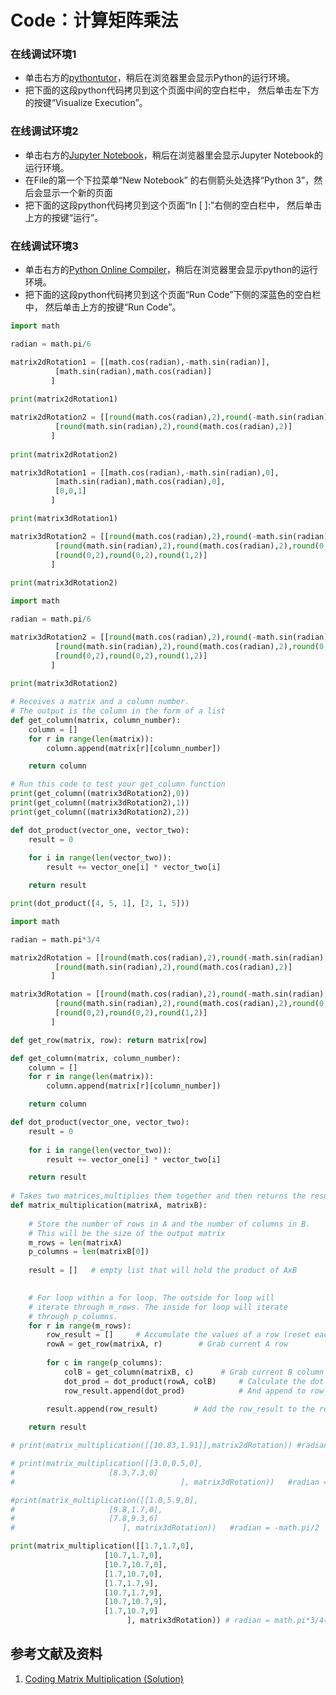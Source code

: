 # Code：计算矩阵乘法

### 在线调试环境1

- 单击右方的[pythontutor](https://pythontutor.com/visualize.html#mode=edit)，稍后在浏览器里会显示Python的运行环境。
- 把下面的这段python代码拷贝到这个页面中间的空白栏中， 然后单击左下方的按键“Visualize Execution”。

### 在线调试环境2

- 单击右方的[Jupyter Notebook](https://mybinder.org/v2/gh/ipython/ipython-in-depth/master?filepath=binder/Index.ipynb)，稍后在浏览器里会显示Jupyter Notebook的运行环境。
- 在File的第一个下拉菜单“New Notebook” 的右侧箭头处选择“Python 3”，然后会显示一个新的页面
- 把下面的这段python代码拷贝到这个页面“In [ ]:”右侧的空白栏中， 然后单击上方的按键“运行”。

### 在线调试环境3

- 单击右方的[Python Online Compiler](https://www.alphacodingskills.com/compile-python-online.php)，稍后在浏览器里会显示python的运行环境。
- 把下面的这段python代码拷贝到这个页面“Run Code”下侧的深蓝色的空白栏中， 然后单击上方的按键“Run Code”。

```python
import math

radian = math.pi/6

matrix2dRotation1 = [[math.cos(radian),-math.sin(radian)],
          [math.sin(radian),math.cos(radian)]
         ]   
         
print(matrix2dRotation1)

matrix2dRotation2 = [[round(math.cos(radian),2),round(-math.sin(radian),2)],
          [round(math.sin(radian),2),round(math.cos(radian),2)]
         ]   
         
print(matrix2dRotation2)

matrix3dRotation1 = [[math.cos(radian),-math.sin(radian),0],
          [math.sin(radian),math.cos(radian),0],
          [0,0,1]
         ]   

print(matrix3dRotation1)

matrix3dRotation2 = [[round(math.cos(radian),2),round(-math.sin(radian),2),round(0,2)],
          [round(math.sin(radian),2),round(math.cos(radian),2),round(0,2)],
          [round(0,2),round(0,2),round(1,2)]
         ]   
         
print(matrix3dRotation2)
```

```python
import math

radian = math.pi/6

matrix3dRotation2 = [[round(math.cos(radian),2),round(-math.sin(radian),2),round(0,2)],
          [round(math.sin(radian),2),round(math.cos(radian),2),round(0,2)],
          [round(0,2),round(0,2),round(1,2)]
         ]   
         
print(matrix3dRotation2)

# Receives a matrix and a column number. 
# The output is the column in the form of a list
def get_column(matrix, column_number):
    column = []
    for r in range(len(matrix)):
        column.append(matrix[r][column_number])

    return column

# Run this code to test your get_column function
print(get_column((matrix3dRotation2),0))
print(get_column((matrix3dRotation2),1))
print(get_column((matrix3dRotation2),2))
```

```python
def dot_product(vector_one, vector_two):
    result = 0
    
    for i in range(len(vector_two)):
        result += vector_one[i] * vector_two[i]

    return result

print(dot_product([4, 5, 1], [2, 1, 5]))
```

```python
import math

radian = math.pi*3/4

matrix2dRotation = [[round(math.cos(radian),2),round(-math.sin(radian),2)],
          [round(math.sin(radian),2),round(math.cos(radian),2)]
         ]   

matrix3dRotation = [[round(math.cos(radian),2),round(-math.sin(radian),2),round(0,2)],
          [round(math.sin(radian),2),round(math.cos(radian),2),round(0,2)],
          [round(0,2),round(0,2),round(1,2)]
         ]   

def get_row(matrix, row): return matrix[row]

def get_column(matrix, column_number):
    column = []
    for r in range(len(matrix)):
        column.append(matrix[r][column_number])

    return column

def dot_product(vector_one, vector_two):
    result = 0
    
    for i in range(len(vector_two)):
        result += vector_one[i] * vector_two[i]

    return result
    
# Takes two matrices,multiplies them together and then returns the results.
def matrix_multiplication(matrixA, matrixB):
    
    # Store the number of rows in A and the number of columns in B.
    # This will be the size of the output matrix
    m_rows = len(matrixA)
    p_columns = len(matrixB[0])
    
    result = []   # empty list that will hold the product of AxB

    
    # For loop within a for loop. The outside for loop will 
    # iterate through m_rows. The inside for loop will iterate 
    # through p_columns.
    for r in range(m_rows):
        row_result = []     # Accumulate the values of a row (reset each loop)
        rowA = get_row(matrixA, r)        # Grab current A row
        
        for c in range(p_columns):
            colB = get_column(matrixB, c)      # Grab current B column
            dot_prod = dot_product(rowA, colB)     # Calculate the dot product of the A row and the B column
            row_result.append(dot_prod)            # And append to row_result
    
        result.append(row_result)        # Add the row_result to the result matrix

    return result

# print(matrix_multiplication([[10.83,1.91]],matrix2dRotation)) #radian = -math.pi/6

# print(matrix_multiplication([[3.0,0.5,0],
#                     [8.3,7.3,0]
#                                     ], matrix3dRotation))   #radian = -math.pi/3

#print(matrix_multiplication([[1.0,5.9,0],    
#                     [9.8,1.7,0],
#                     [7.8,9.3,6]
#                        ], matrix3dRotation))   #radian = -math.pi/2

print(matrix_multiplication([[1.7,1.7,0],
                     [10.7,1.7,0],
                     [10.7,10.7,0],
                     [1.7,10.7,0],
                     [1.7,1.7,9],
                     [10.7,1.7,9],
                     [10.7,10.7,9],
                     [1.7,10.7,9]
                          ], matrix3dRotation)) # radian = math.pi*3/4(135 degrees)
```

## 参考文献及资料

1. [Coding Matrix Multiplication (Solution)](https://classroom.udacity.com/courses/ud953/lessons/4632564251/concepts/f33a989b-a8cb-4473-94f9-3c42d06749b3)